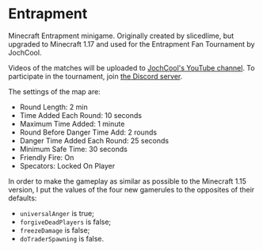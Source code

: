 # Entrapment
Minecraft Entrapment minigame. Originally created by slicedlime, but upgraded to Minecraft 1.17 and used for the Entrapment Fan Tournament by JochCool.

Videos of the matches will be uploaded to [JochCool's YouTube channel](https://www.youtube.com/channel/UC6e7oGAoGGk7TU3ycCVlijw). To participate in the tournament, join [the Discord server](https://discord.gg/jQ94NNttvz).

The settings of the map are:

* Round Length: 2 min
* Time Added Each Round: 10 seconds
* Maximum Time Added: 1 minute
* Round Before Danger Time Add: 2 rounds
* Danger Time Added Each Round: 25 seconds
* Minimum Safe Time: 30 seconds
* Friendly Fire: On
* Specators: Locked On Player

In order to make the gameplay as similar as possible to the Minecraft 1.15 version, I put the values of the four new gamerules to the opposites of their defaults:

* `universalAnger` is true;
* `forgiveDeadPlayers` is false;
* `freezeDamage` is false;
* `doTraderSpawning` is false.
